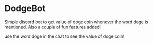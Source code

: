 # DodgeBot
Simple discord bot to get value of doge coin whenever the word doge is mentioned. Also a couple of fun features added!

use the word doge in the chat to see the value of doge coin!
